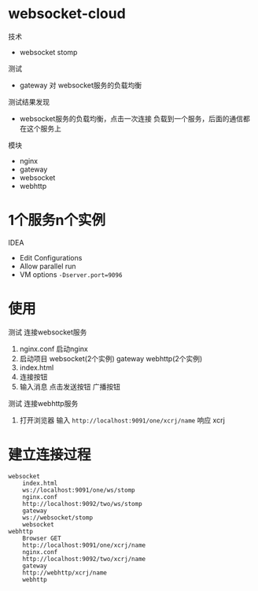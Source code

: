 # websocket-cloud
技术
- websocket stomp

测试
- gateway 对 websocket服务的负载均衡 

测试结果发现
- websocket服务的负载均衡，点击一次连接 负载到一个服务，后面的通信都在这个服务上

模块
- nginx
- gateway
- websocket
- webhttp

# 1个服务n个实例
IDEA
- Edit Configurations
- Allow parallel run
- VM options `-Dserver.port=9096`

# 使用
测试 连接websocket服务
1. nginx.conf 启动nginx
3. 启动项目 websocket(2个实例) gateway webhttp(2个实例)
4. index.html
5. 连接按钮
6. 输入消息 点击发送按钮 广播按钮

测试 连接webhttp服务
1. 打开浏览器 输入 `http://localhost:9091/one/xcrj/name` 响应 xcrj

# 建立连接过程
```
websocket
    index.html
    ws://localhost:9091/one/ws/stomp
    nginx.conf
    http://localhost:9092/two/ws/stomp
    gateway
    ws://websocket/stomp
    websocket
webhttp
    Browser GET
    http://localhost:9091/one/xcrj/name
    nginx.conf
    http://localhost:9092/two/xcrj/name
    gateway
    http://webhttp/xcrj/name
    webhttp
```

